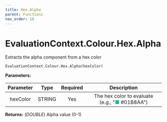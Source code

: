 ```yaml
---
title: Hex.Alpha
parent: Functions
nav_order: 10
---
```


# EvaluationContext.Colour.Hex.Alpha

Extracts the alpha component from a hex color

```dax
EvaluationContext.Colour.Hex.Alpha(hexColor)
```

**Parameters:**

| Parameter | Type | Required | Description |
|:---:|:---:|:---:|:---:|
| hexColor | STRING | Yes | The hex color to evaluate (e.g., "<span style="color: #01B8AA">■</span> #01B8AA") |

**Returns:** (*DOUBLE*) Alpha value (0-1)